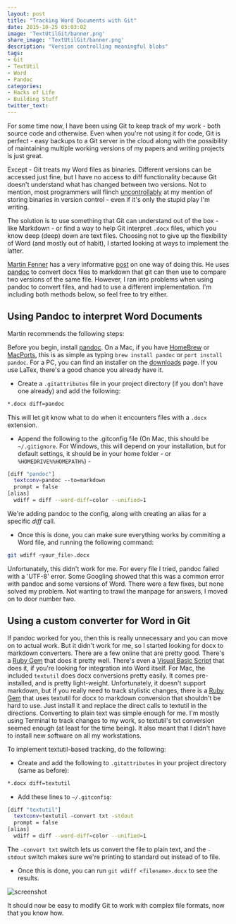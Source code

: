 ```yaml
---
layout: post
title: "Tracking Word Documents with Git"
date: 2015-10-25 05:03:02
image: 'TextUtilGit/banner.png'
share_image: 'TextUtilGit/banner.png'
description: "Version controlling meaningful blobs"
tags:
- Git
- TextUtil
- Word
- Pandoc
categories:
- Hacks of Life
- Building Stuff
twitter_text:
---
```


For some time now, I have been using Git to keep track of my work - both source code and otherwise. Even when you're not using it for code, Git is perfect - easy backups to a Git server in the cloud along with the possibility of maintaining multiple working versions of my papers and writing projects is just great.

Except - Git treats my Word files as binaries. Different versions can be accessed just fine, but I have no access to diff functionality because Git doesn't understand what has changed between two versions. Not to mention, most programmers will flinch [uncontrollably][stkovflowq] at my mention of storing binaries in version control - even if it's only the stupid play I'm writing.

The solution is to use something that Git can understand out of the box - like Markdown - or find a way to help Git interpret `.docx` files, which you know deep (deep) down are text files. Choosing not to give up the flexibility of Word (and mostly out of habit), I started looking at ways to implement the latter.

[Martin Fenner][mfbio] has a very informative [post][mfpost] on one way of doing this. He uses [pandoc][pandoclink] to convert docx files to markdown that git can then use to compare two versions of the same file. However, I ran into problems when using pandoc to convert files, and had to use a different implementation. I'm including both methods below, so feel free to try either.

## Using Pandoc to interpret Word Documents

Martin recommends the following steps:

Before you begin, install [pandoc][pandoclink]. On a Mac, if you have [HomeBrew][hblink] or [MacPorts][mplink], this is as simple as typing `brew install pandoc` or `port install pandoc`. For a PC, you can find an installer on the [downloads][pddownloads] page. If you use LaTex, there's a good chance you already have it.

+ Create a `.gitattributes` file in your project directory (if you don't have one already) and add the following:

```bash
*.docx diff=pandoc
```

This will let git know what to do when it encounters files with a `.docx` extension.

+ Append the following to the .gitconfig file (On Mac, this should be `~/.gitignore`. For Windows, this will depend on your installation, but for default settings, it should be in your home folder - or `%HOMEDRIVE%%HOMEPATH%`) -

```bash
[diff "pandoc"]
  textconv=pandoc --to=markdown
  prompt = false
[alias]
  wdiff = diff --word-diff=color --unified=1
```

We're adding pandoc to the config, along with creating an alias for a specific *diff* call.

+ Once this is done, you can make sure everything works by commiting a Word file, and running the following command:

```bash
git wdiff <your_file>.docx
```

Unfortunately, this didn't work for me. For every file I tried, pandoc failed with a 'UTF-8' error. Some Googling showed that this was a common error with pandoc and some versions of Word. There were a few fixes, but none solved my problem. Not wanting to trawl the manpage for answers, I moved on to door number two.

## Using a custom converter for Word in Git

If pandoc worked for you, then this is really unnecessary and you can move on to actual work. But it didn't work for me, so I started looking for docx to markdown converters. There are a few online that are pretty good. There's a [Ruby Gem][rgmarkdown] that does it pretty well. There's even a [Visual Basic Script][vbscript] that does it, if you're looking for integration into Word itself. For Mac, the included `textutil` does docx conversions pretty easily. It comes pre-installed, and is pretty light-weight. Unfortunately, it doesn't support markdown, but if you really need to track stylistic changes, there is a [Ruby Gem][rgmarkdown2] that uses textutil for docx to markdown conversion that shouldn't be hard to use. Just install it and replace the direct calls to textutil in the directions.
Converting to plain text was simple enough for me. I'm mostly using Terminal to track changes to my work, so textutil's txt conversion seemed enough (at least for the time being). It also meant that I didn't have to install new software on all my workstations.

To implement textutil-based tracking, do the following:

+ Create and add the following to `.gitattributes` in your project directory (same as before):

```bash
*.docx diff=textutil
```

+ Add these lines to `~/.gitconfig`:

```bash
[diff "textutil"]
  textconv=textutil -convert txt -stdout
  prompt = false
[alias]
  wdiff = diff --word-diff=color --unified=1
```

The `-convert txt` switch lets us convert the file to plain text, and the `-stdout` switch makes sure we're printing to standard out instead of to file.

+ Once this is done, you can run `git wdiff <filename>.docx` to see the results.

![screenshot]({{site.url}}/assets/img/TextUtilGit/screenshot.png)

It should now be easy to modify Git to work with complex file formats, now that you know how.

[rgmarkdown2]:https://gist.github.com/ttscoff/3861434
[vbscript]:https://gist.github.com/hawkrives/2305254
[rgmarkdown]:https://github.com/benbalter/word-to-markdown
[pddownloads]:https://github.com/jgm/pandoc/releases/tag/1.15.1.1
[hblink]:https://brew.sh
[mplink]:https://www.macports.org/
[stkovflowq]:http://stackoverflow.com/questions/29674006/is-it-good-practice-to-store-binary-dependencies-in-source-control
[mfbio]:http://blog.martinfenner.org/about.html
[mfpost]:http://blog.martinfenner.org/about.html
[pandoclink]:http://pandoc.org/